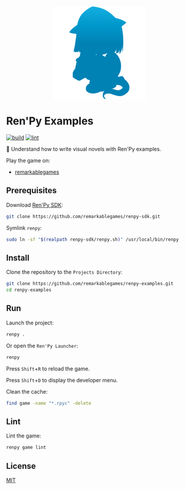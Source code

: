 <p align="center">
  <img src="https://raw.githubusercontent.com/remarkablegames/renpy-examples/master/game/gui/window_icon.png" alt="Ren'Py Logo">
</p>

# Ren'Py Examples

[![build](https://github.com/remarkablegames/renpy-examples/actions/workflows/build.yml/badge.svg)](https://github.com/remarkablegames/renpy-examples/actions/workflows/build.yml)
[![lint](https://github.com/remarkablegames/renpy-examples/actions/workflows/lint.yml/badge.svg)](https://github.com/remarkablegames/renpy-examples/actions/workflows/lint.yml)

📖 Understand how to write visual novels with Ren'Py examples.

Play the game on:

- [remarkablegames](https://remarkablegames.org/renpy-examples)

## Prerequisites

Download [Ren'Py SDK](https://www.renpy.org/latest.html):

```sh
git clone https://github.com/remarkablegames/renpy-sdk.git
```

Symlink `renpy`:

```sh
sudo ln -sf "$(realpath renpy-sdk/renpy.sh)" /usr/local/bin/renpy
```

## Install

Clone the repository to the `Projects Directory`:

```sh
git clone https://github.com/remarkablegames/renpy-examples.git
cd renpy-examples
```

## Run

Launch the project:

```sh
renpy .
```

Or open the `Ren'Py Launcher`:

```sh
renpy
```

Press `Shift`+`R` to reload the game.

Press `Shift`+`D` to display the developer menu.

Clean the cache:

```sh
find game -name "*.rpyc" -delete
```

## Lint

Lint the game:

```sh
renpy game lint
```

## License

[MIT](LICENSE)
